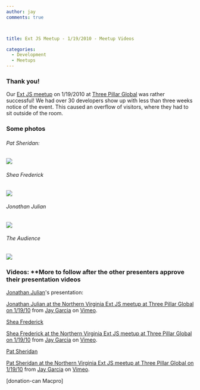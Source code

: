 ```yaml
---
author: jay
comments: true



title: Ext JS Meetup - 1/19/2010 - Meetup Videos

categories:
  - Development
  - Meetups
---
```


### Thank you!


Our [Ext JS meetup](http://moduscreate.com/219/three-pillar-global-plays-host-to-an-extjs-gathering) on 1/19/2010 at [Three Pillar Global](http://threepillarglobal.com) was rather successful!  We had over 30 developers show up with less than three weeks notice of the event.  This caused an overflow of visitors, where they had to sit outside of the room. 




### Some photos




###### Pat Sheridan:


![](http://moduscreate.com/img/screencasts/2010-01-19_1932.png)  



###### Shea Frederick


![](http://moduscreate.com/img/screencasts/2010-01-19_1932-1.png)  



###### Jonathan Julian


![](http://moduscreate.com/img/screencasts/2010-01-19_1941.png)  



###### The Audience


![](http://moduscreate.com/img/screencasts/2010-01-20_0207.png)  




### Videos: ****More to follow after the other presenters approve their presentation videos**





[Jonathan Julian](http://jonathanjulian.com)'s presentation:  



[Jonathan Julian at the Northern Virginia Ext JS meetup at Three Pillar Global on 1/19/10](http://vimeo.com/9768559) from [Jay Garcia](http://vimeo.com/user3205431) on [Vimeo](http://vimeo.com).








[Shea Frederick](http://vinylfox.com)


[Shea Frederick at the Northern Virginia Ext JS meetup at Three Pillar Global on 1/19/10](http://vimeo.com/9765649) from [Jay Garcia](http://vimeo.com/user3205431) on [Vimeo](http://vimeo.com).









[Pat Sheridan](http://threepillarglobal.com)


[Pat Sheridan at the Northern Virginia Ext JS meetup at Three Pillar Global on 1/19/10](http://vimeo.com/9765914) from [Jay Garcia](http://vimeo.com/user3205431) on [Vimeo](http://vimeo.com).





[donation-can Macpro] 
